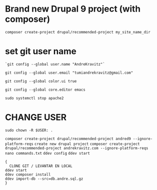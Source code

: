 # Brand new Drupal 9 project (with composer)
  `composer create-project drupal/recommended-project my_site_name_dir`

# set git user name

	`git config --global user.name "AndreKravitz"`


  `git config --global user.email "tumiandrekravitz@gmail.com" `

  `git config --global color.ui true`

  `git config --global core.editor emacs `
 
`sudo systemctl stop apache2 `

# CHANGE USER
`sudo chown -R $USER: . `




`composer create-project drupal/recommended-project andred9 --ignore-platform-reqs`
`create new drupal project`
`composer create-project drupal/recommended-project andrekravitz.com --ignore-platform-reqs`
`nano commands.txt`
`ddev config`
`ddev start`

```
{
  CLONE GIT / LEVANTAR EN LOCAL
ddev start
ddev composer install
ddev import-db --src=db.andre.sql.gz
}
```